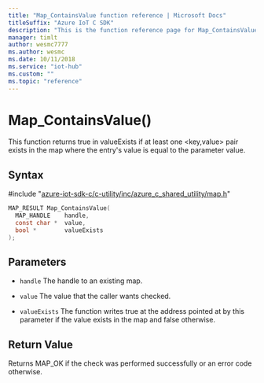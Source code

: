 ```yaml
---                             
title: "Map_ContainsValue function reference | Microsoft Docs" 
titleSuffix: "Azure IoT C SDK"            
description: "This is the function reference page for Map_ContainsValue() in the Azure IoT C SDK. This SDK is used with the Azure IoT Hub and Azure IoT Hub Device Provisioning Service"            
manager: timlt                 
author: wesmc7777              
ms.author: wesmc               
ms.date: 10/11/2018                    
ms.service: "iot-hub"             
ms.custom: ""                
ms.topic: "reference"        
---                            
```


# Map_ContainsValue()

This function returns true in valueExists if at least one <key,value> pair exists in the map where the entry's value is equal to the parameter value.

## Syntax

\#include "[azure-iot-sdk-c/c-utility/inc/azure_c_shared_utility/map.h](../map-h.md)"  
```C
MAP_RESULT Map_ContainsValue(
  MAP_HANDLE    handle,
  const char *  value,
  bool *        valueExists
);
```

## Parameters
* `handle` The handle to an existing map. 

* `value` The value that the caller wants checked. 

* `valueExists` The function writes true at the address pointed at by this parameter if the value exists in the map and false otherwise.

## Return Value
Returns MAP_OK if the check was performed successfully or an error code otherwise.

